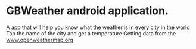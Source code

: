# GBWeather android application.
A app that will help you know what the weather is in every city in the world
Tap the name of the city and get a temperature
Getting data from the www.openweathermap.org

